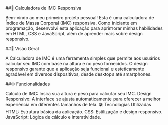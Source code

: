 


##📏 Calculadora de IMC Responsiva

Bem-vindo ao meu primeiro projeto pessoal! Esta é uma calculadora de Índice de Massa Corporal (IMC) responsiva. Como iniciante em programação, desenvolvi esta aplicação para aprimorar minhas habilidades em HTML, CSS e JavaScript, além de aprender mais sobre design responsivo.

##🌟 Visão Geral

A Calculadora de IMC é uma ferramenta simples que permite aos usuários calcular seu IMC com base na altura e no peso fornecidos. O design responsivo garante que a aplicação seja funcional e esteticamente agradável em diversos dispositivos, desde desktops até smartphones.

##⚙️ Funcionalidades

Cálculo de IMC: Insira sua altura e peso para calcular seu IMC.
Design Responsivo: A interface se ajusta automaticamente para oferecer a melhor experiência em diferentes tamanhos de tela.
🛠️ Tecnologias Utilizadas
HTML: Estrutura básica da aplicação.
CSS: Estilização e design responsivo.
JavaScript: Lógica de cálculo e interatividade.
